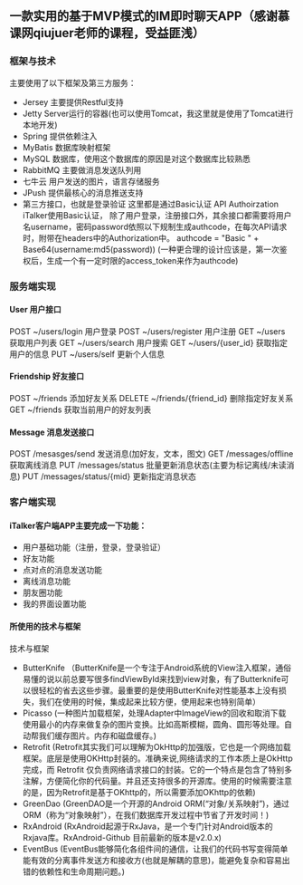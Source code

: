 ## 一款实用的基于MVP模式的IM即时聊天APP（感谢慕课网qiujuer老师的课程，受益匪浅）

### 框架与技术

主要使用了以下框架及第三方服务：

- Jersey 主要提供Restful支持
- Jetty Server运行的容器(也可以使用Tomcat，我这里就是使用了Tomcat进行本地开发)
- Spring 提供依赖注入
- MyBatis 数据库映射框架
- MySQL 数据库，使用这个数据库的原因是对这个数据库比较熟悉
- RabbitMQ 主要做消息发送队列用
- 七牛云 用户发送的图片，语言存储服务
- JPush 提供最核心的消息推送支持
 - 第三方接口，也就是登录验证
这里都是通过Basic认证
API
Authoirzation
iTalker使用Basic认证， 除了用户登录，注册接口外，其余接口都需要将用户名username，密码password依照以下规制生成authcode，在每次API请求时，附带在headers中的Authorization中。
authcode = "Basic " + Base64(username:md5(password))
(一种更合理的设计应该是，第一次鉴权后，生成一个有一定时限的access_token来作为authcode)

### 服务端实现

#### User 用户接口
POST ~/users/login 用户登录
POST ~/users/register 用户注册
GET ~/users 获取用户列表
GET ~/users/search 用户搜索 GET ~/users/{user_id} 获取指定用户的信息
PUT ~/users/self 更新个人信息

#### Friendship 好友接口
POST ~/friends 添加好友关系
DELETE ~/friends/{friend_id} 删除指定好友关系
GET ~/friends 获取当前用户的好友列表

#### Message 消息发送接口
POST /mesasges/send 发送消息(加好友，文本，图文)
GET /messages/offline 获取离线消息
PUT /messages/status 批量更新消息状态(主要为标记离线/未读消息)
PUT /messages/status/{mid} 更新指定消息状态


### 客户端实现

#### iTalker客户端APP主要完成一下功能：
 -  用户基础功能（注册，登录，登录验证）
 - 好友功能
 - 点对点的消息发送功能
  - 离线消息功能
  - 朋友圈功能
  - 我的界面设置功能


#### 所使用的技术与框架


技术与框架
- ButterKnife
     （ButterKnife是一个专注于Android系统的View注入框架，通俗易懂的说以前总要写很多findViewById来找到view对象，有了Butterknife可以很轻松的省去这些步骤。最重要的是使用ButterKnife对性能基本上没有损失，我们在使用的时候，集成起来比较方便，使用起来也特别简单）
- Picasso
      (一种图片加载框架，处理Adapter中ImageView的回收和取消下载
     使用最小的内存来做复杂的图片变换。比如高斯模糊，圆角、圆形等处理。自动帮我们缓存图片。内存和磁盘缓存。)
- Retrofit
      (Retrofit其实我们可以理解为OkHttp的加强版，它也是一个网络加载框架。底层是使用OKHttp封装的。准确来说,网络请求的工作本质上是OkHttp完成，而 Retrofit 仅负责网络请求接口的封装。它的一个特点是包含了特别多注解，方便简化你的代码量。并且还支持很多的开源库。使用的时候需要注意的是，因为Retrofit是基于OKhttp的，所以需要添加OKhttp的依赖)
- GreenDao
      (GreenDAO是一个开源的Android ORM(“对象/关系映射”)，通过ORM（称为“对象映射”），在我们数据库开发过程中节省了开发时间！)
- RxAndroid
      (RxAndroid起源于RxJava，是一个专门针对Android版本的Rxjava库。RxAndroid-Github 目前最新的版本是v2.0.x)
 - EventBus
       (EventBus能够简化各组件间的通信，让我们的代码书写变得简单能有效的分离事件发送方和接收方(也就是解耦的意思)，能避免复杂和容易出错的依赖性和生命周期问题。)
